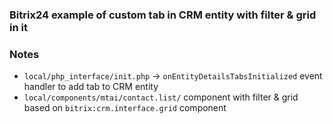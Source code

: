 ### Bitrix24 example of custom tab in CRM entity with filter & grid in it

### Notes
- `local/php_interface/init.php` -> `onEntityDetailsTabsInitialized` event handler to add tab to CRM entity
- `local/components/mtai/contact.list/` component with filter & grid based on `bitrix:crm.interface.grid` component
 